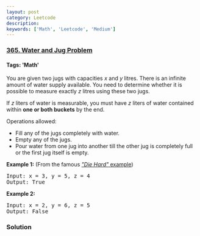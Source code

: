 ```yaml
---
layout: post
category: Leetcode
description: 
keywords: ['Math', 'Leetcode', 'Medium']
---
```

### [365. Water and Jug Problem](https://leetcode.com/problems/water-and-jug-problem)

#### Tags: 'Math'

<div class="content__u3I1 question-content__JfgR"><div><p>You are given two jugs with capacities <i>x</i> and <i>y</i> litres. There is an infinite amount of water supply available. You need to determine whether it is possible to measure exactly <i>z</i> litres using these two jugs.</p>
<p>If <i>z</i> liters of water is measurable, you must have <i>z</i> liters of water contained within <b>one or both buckets</b> by the end.</p>
<p>Operations allowed:</p>
<ul>
<li>Fill any of the jugs completely with water.</li>
<li>Empty any of the jugs.</li>
<li>Pour water from one jug into another till the other jug is completely full or the first jug itself is empty.</li>
</ul>
<p><b>Example 1:</b> (From the famous <a href="https://www.youtube.com/watch?v=BVtQNK_ZUJg" target="_blank"><i>"Die Hard"</i> example</a>)</p>
<pre>Input: x = 3, y = 5, z = 4
Output: True
</pre>
<p><b>Example 2:</b></p>
<pre>Input: x = 2, y = 6, z = 5
Output: False
</pre></div></div>

### Solution
